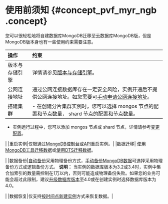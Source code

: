 # 使用前须知 {#concept_pvf_myr_ngb .concept}

您可以很轻松地将自建数据库MongoDB迁移至云数据库MongoDB版，但是MongoDB版本身也有一些使用约束需要注意。

|操作|约束|
|:-|:-|
|版本与存储引擎|详情请参见[版本与存储引擎](../../../../intl.zh-CN/产品简介/版本及存储引擎.md#)。|
|公网连接地址|通过公网连接数据库存在一定安全风险，实例开通后不提供公网连接地址。如您需要可[手动申请公网连接地址](../../../../intl.zh-CN/用户指南/管理网络连接/申请公网连接地址.md#)。|
|搭建集群| -   在创建分片集群实例时，您可以选择 mongos 节点的配置和节点数量， shard 节点的配置和节点数量。
-   实例运行过程中，您可以添加 mongos 节点或 shard 节点，详情请参考[变更配置](../../../../intl.zh-CN/用户指南/实例管理/变更配置.md#)。

 |
|重启实例|仅限通过[MongoDB控制台](https://mongodb.console.aliyun.com/)或[API](../../../../intl.zh-CN/API参考/实例管理/RestartDBInstance.md#)重启实例。|
|数据迁移| [使用MongoDB工具迁移数据](intl.zh-CN/分片集群快速入门/数据迁移/使用MongoDB工具迁移自建数据库上云.md#)或[使用DTS迁移数据](intl.zh-CN/分片集群快速入门/数据迁移/使用DTS迁移分片集群架构的自建MongoDB数据库上云.md#)。

 |
|数据备份|[自动备份](../../../../intl.zh-CN/用户指南/数据备份/设置自动备份MongoDB数据.md#)采用物理备份方式，[手动备份MongoDB数据](../../../../intl.zh-CN/用户指南/数据备份/手动备份MongoDB数据.md#)可选择采用物理备份方式或逻辑备份方式。 **说明：** 当实例的数据库版本为3.2或3.4时，实例中集合加索引的数量需控制在1万以内，否则可能造成物理备份失败。如果您的业务可能会超过此限制，建议[升级数据库版本](../../../../intl.zh-CN/用户指南/实例管理/升级数据库版本.md#)至4.0或在创建实例时选择数据库版本为4.0。

 |
|数据恢复|仅支持[按时间点新建实例](../../../../intl.zh-CN/用户指南/数据恢复/按时间点新建实例.md#)方式来恢复数据。|

